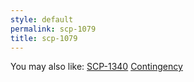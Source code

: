 ```yaml
---
style: default
permalink: scp-1079
title: scp-1079
---
```

You may also like:
[SCP-1340](http://scp-wiki.net/scp-1340)
[Contingency](http://scp-wiki.net/contingency)